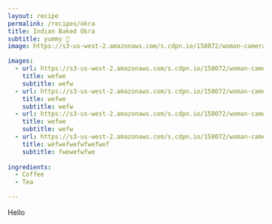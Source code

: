 ```yaml
---
layout: recipe 
permalink: /recipes/okra
title: Indian Baked Okra
subtitle: yummy 🤤
image: https://s3-us-west-2.amazonaws.com/s.cdpn.io/158072/woman-camera.jpg

images:
  - url: https://s3-us-west-2.amazonaws.com/s.cdpn.io/158072/woman-camera.jpg
    title: wefwe
    subtitle: wefw
  - url: https://s3-us-west-2.amazonaws.com/s.cdpn.io/158072/woman-camera.jpg
    title: wefwe
    subtitle: wefw
  - url: https://s3-us-west-2.amazonaws.com/s.cdpn.io/158072/woman-camera.jpg
    title: wefwe
    subtitle: wefw
  - url: https://s3-us-west-2.amazonaws.com/s.cdpn.io/158072/woman-camera.jpg
    title: wefwefwefwfwefwef
    subtitle: fwewefwfwe
  
ingredients:
  - Coffee
  - Tea

---
```


Hello

